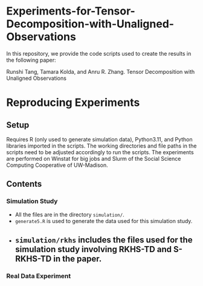 # Experiments-for-Tensor-Decomposition-with-Unaligned-Observations

In this repository, we provide the code scripts used to create the results in the following paper: 

Runshi Tang, Tamara Kolda, and Anru R. Zhang. Tensor Decomposition with Unaligned Observations

# Reproducing Experiments

## Setup

Requires R (only used to generate simulation data), Python3.11, and Python libraries imported in the scripts. 
The working directories and file paths in the scripts need to be adjusted accordingly to run the scripts. 
The experiments are performed on Winstat for big jobs and Slurm of the Social Science Computing Cooperative of UW-Madison. 

## Contents

### Simulation Study

* All the files are in the directory `simulation/`. 
* `generate5.R` is used to generate the data used for this simulation study. 
* `simulation/rkhs` includes the files used for the simulation study involving RKHS-TD and S-RKHS-TD in the paper. 
  - 

### Real Data Experiment









